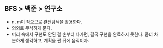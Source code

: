 ## BFS > 백준 > 연구소

- n, m이 작으므로 완전탐색을 활용한다.
- 의외로 무식하게 푼다. 
- 머리 속에서 구현도 안된 걸 손부터 나가면, 결국 구현을 완료하지 못한다. 좀더 차분하게 생각하고, 계획을 짠 뒤에 움직이자.
